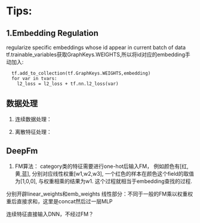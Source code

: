# Tips:
## 1.Embedding Regulation
regularize specific embeddings whose id appear in current batch of data  
tf.trainable_variables获取GraphKeys.WEIGHTS,所以将id对应的embedding手动加入:  　
```
  tf.add_to_collection(tf.GraphKeys.WEIGHTS,embedding)  
  for var in tvars:  
    l2_loss = l2_loss + tf.nn.l2_loss(var)
```


## 数据处理
1. 连续数据处理：

2. 离散特征处理：

## DeepFm
1. FM算法：
category类的特征需要进行one-hot后输入FM， 例如颜色有[红,黄,蓝], 分别对应线性权重[w1,w2,w3], 一个红色的样本在颜色这个field的取值为[1,0,0], 与权重相乘的结果为w1. 这个过程就相当于embedding查找的过程.

分别开辟linear_weights和emb_weights
线性部分：不同于一般的FM乘以权重权重后直接求和，这里是concat然后过一层MLP

连续特征直接输入DNN，不经过FM？